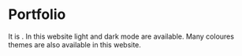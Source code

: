 # Portfolio
It is . In this website light and dark mode are available. Many coloures themes are also available in this website.

